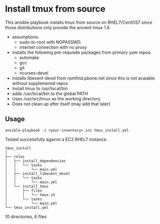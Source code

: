 # Install tmux from source #

This ansible playbook installs tmux from source on RHEL7/CentOS7 since those distributions only provide the ancient tmux 1.8.

* assumptions:
    * sudo-to-root with NOPASSWD.
    * internet connection with no proxy
* installs the following pre-requisite packages from primary yum repos:
    * automake
    * gcc
    * git
    * ncurses-devel
* installs libevent-devel from rpmfind.pbone.net since this is not avaiable without supplemental repos
* Install tmux to /usr/local/bin
* adds /usr/local/bin to the global PATH
* Uses /usr/src/tmux as the working directory
* Does not clean up after itself (may add that later)

## Usage ##

`ansible-playbook -i <your-inventory>.ini tmux_install.yml`

Tested successfully against a EC2 RHEL7 instance.

```
tmux_install
│
├── roles
│   ├── install_dependencies
│   │   └── tasks
│   │       └── main.yml
│   ├── install_libevent_devel
│   │   └── tasks
│   │       └── main.yml
│   └── install_tmux
│       ├── files
│       │   └── tmux.sh
│       └── tasks
│           └── main.yml
└── tmux_install.yml
```

10 directories, 6 files
